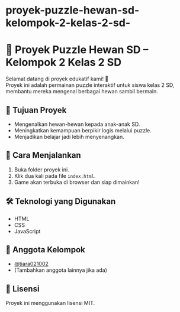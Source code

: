 # proyek-puzzle-hewan-sd-kelompok-2-kelas-2-sd-
# 🧩 Proyek Puzzle Hewan SD – Kelompok 2 Kelas 2 SD

Selamat datang di proyek edukatif kami! 🎉  
Proyek ini adalah permainan puzzle interaktif untuk siswa kelas 2 SD, membantu mereka mengenal berbagai hewan sambil bermain.

## 🎯 Tujuan Proyek

- Mengenalkan hewan-hewan kepada anak-anak SD.
- Meningkatkan kemampuan berpikir logis melalui puzzle.
- Menjadikan belajar jadi lebih menyenangkan.

## 🚀 Cara Menjalankan

1. Buka folder proyek ini.
2. Klik dua kali pada file `index.html`.
3. Game akan terbuka di browser dan siap dimainkan!

## 🛠️ Teknologi yang Digunakan

- HTML
- CSS
- JavaScript

## 👥 Anggota Kelompok

- [@tiara021002](https://github.com/tiara021002)
- (Tambahkan anggota lainnya jika ada)

## 📄 Lisensi

Proyek ini menggunakan lisensi MIT.
